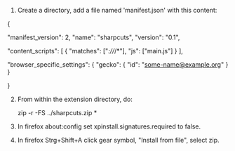 1. Create a directory, add a file named 'manifest.json' with this content:

{

  "manifest_version": 2,
  "name": "sharpcuts",
  "version": "0.1",

  "content_scripts": [
    {
      "matches": ["*://*/*"],
      "js": ["main.js"]
    }
  ],


  "browser_specific_settings": {
    "gecko": {
      "id": "some-name@example.org"
    }
  }

}


2. From within the extension directory, do:

    zip -r -FS ../sharpcuts.zip *

3. In firefox about:config set xpinstall.signatures.required to false.

4. In firefox Strg+Shift+A click gear symbol, "Install from file", select zip.
